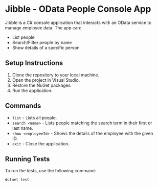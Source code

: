 ﻿# Jibble - OData People Console App

Jibble is a C# console application that interacts with an OData service to manage employee data. The app can:
- List people
- Search/Filter people by name
- Show details of a specific person

## Setup Instructions

1. Clone the repository to your local machine.
2. Open the project in Visual Studio.
3. Restore the NuGet packages.
4. Run the application.

## Commands
- `list` - Lists all people.
- `search <name>` - Lists people matching the search term in their first or last name.
- `show <employeeId>` - Shows the details of the employee with the given ID.
- `exit` - Close the application.

## Running Tests

To run the tests, use the following command:
```bash
dotnet test
